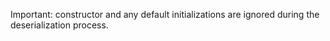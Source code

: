 Important: constructor and any default
initializations are ignored during the deserialization process.